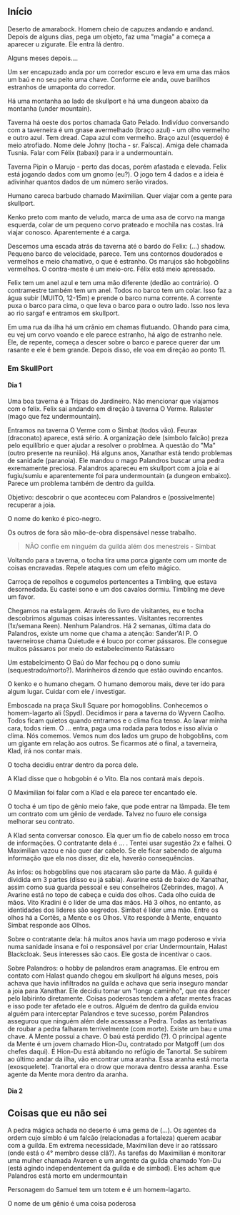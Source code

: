 ## Início

Deserto de amarabock. Homem cheio de capuzes andando e andand. Depois de alguns dias, pega um objeto, faz uma "magia" a começa a aparecer u zigurate. Ele entra lá dentro.

Alguns meses depois....

Um ser encapuzado anda por um corredor escuro e leva em uma das mãos um baú e no seu peito uma chave. Conforme ele anda, ouve barilhos estranhos de umaponta do corredor.

Há uma montanha ao lado de skullport e há uma dungeon abaixo da montanha (under mountain). 

Taverna há oeste dos portos chamada Gato Pelado. Indivíduo conversando com a taverneira é um gnase avermelhado (braço azul) - um olho vermelho e outro azul. Tem dread. Capa azul com vermelho. Braço azul (esquerdo) é meio atrofiado. Nome dele Johny (tocha - sr. Faísca). Amiga dele chamada Tusnia. Falar com Félix (tabaxi) para ir a undermountain. 

Taverna Pipin o Marujo - perto das docas, porém afastada e elevada.  Felix está jogando dados com um gnomo (eu?). O jogo tem 4 dados e a ideia é adivinhar quantos dados de um número serão virados. 

Humano careca barbudo chamado Maximilian. Quer viajar com a gente para skullport. 

Kenko preto com manto de veludo, marca de uma asa de corvo na manga esquerda, colar de um pequeno corvo prateado e mochila nas costas. Irá viajar conosco. Aparentemente é a carga. 

Descemos uma escada atrás da taverna até o bardo do Felix: (...) shadow. Pequeno barco de velocidade, parece. Tem uns contornos doudorados e vermelhos e meio chamativo, o que é estranho. Os marujos são hobgoblins vermelhos. O contra-meste é um meio-orc. Félix está meio apressado. 

Felix tem um anel azul e tem uma mão diferente (dedão ao contrário). O contramestre também tem um anel. Todos no barco tem um colar. Isso faz a água subir (MUITO, 12-15m) e prende o barco numa corrente. A corrente puxa o barco para cima, o que leva o barco para o outro lado. Isso nos leva ao rio sargaf e entramos em skullport. 

Em uma rua da ilha há um crânio em chamas flutuando. Olhando para cima, eu vej um corvo voando e ele parece estranho, há algo de estranho nele. Ele, de repente, começa a descer sobre o barco e parece querer dar um rasante e ele é bem grande. Depois disso, ele voa em direção ao ponto 11. 

### Em SkullPort

#### Dia 1

Uma boa taverna é a Tripas do Jardineiro. Não mencionar que viajamos com o felix. Felix sai andando em direção à taverna O Verme. Ralaster (mago que fez undermountain). 

Entramos na taverna O Verme com o Simbat (todos vão). Feurax (draconato) aparece, está sério. A organização dele (símbolo falcão) preza pelo equilíbrio e quer ajudar a resolver o problmea. A questão do "Ma" (outro presente na reunião). Há alguns anos, Xanathar está tendo problemas de sanidade (paranoia). Ele mandou o mago Palandros buscar uma pedra exremamente preciosa. Palandros apareceu em skullport com a joia e ai fugiu/sumiu e aparentemente foi para undermountain (a dungeon embaixo). Parece um problema também de dentro da guilda. 

Objetivo: descobrir o que aconteceu com Palandros e (possivelmente) recuperar a joia. 

O nome do kenko é pico-negro. 

Os outros de fora são mão-de-obra dispensável nesse trabalho. 

> NÃO confie em ninguém da guilda além dos menestreis
\- Simbat 

Voltando para a taverna, o tocha tira uma porca gigante com um monte de coisas encravadas. Repele ataques com um efeito mágico. 

Carroça de repolhos e cogumelos pertencentes a Timbling, que estava desornedada. Eu castei sono e um dos cavalos dormiu. Timbling me deve um favor. 

Chegamos na estalagem. Através do livro de visitantes, eu e tocha descobrimos algumas coisas interessantes. Visitantes recorrentes (1x/semana Reen). Nenhum Palandros. Há 2 semanas, última data do Palandros, existe um nome que chama a atenção: Sander'Al P. O taverneirose chama Quietude e  é louco por comer pássaros. Ele consegue muitos pássaros por meio do estabelecimento Ratássaro

Um estabelcimento O Baú do Mar fechou pq o dono sumiu (sequestrado/morto?). Marinheiros dizendo que estão ouvindo encantos. 

O kenko e o humano chegam. O humano demorou mais, deve ter ido para algum lugar. Cuidar com ele / investigar. 

Emboscada na praça Skull Square por homogoblins. Conhecemos o homem-lagarto ali (Spyd). Decidimos ir para a taverna do Wyvern Caolho. Todos ficam quietos quando entramos e o clima fica tenso. Ao lavar minha cara, todos riem. O ... entra, paga uma rodada para todos e isso alivia o clima. Nós comemos. Vemos num dos lados um grupo de hobgoblins, com um gigante em relação aos outros. Se ficarmos até o final, a taverneira, Klad, irá nos contar mais. 

O tocha decidiu entrar dentro da porca dele. 

A Klad disse que o hobgobin é o Vito. Ela nos contará mais depois. 

O Maximilian foi falar com a Klad e ela parece ter encantado ele. 

O tocha é um tipo de gênio meio fake, que pode entrar na lâmpada. Ele tem um contrato com um gênio de verdade. Talvez no fuuro ele consiga melhorar seu contrato. 

A Klad senta conversar conosco. Ela quer um fio de cabelo nosso em troca de informações. O contratante dela é ... . Tentei usar sugestão 2x e falhei. O Maximilian vazou e não quer dar cabelo. Se ele ficar sabendo de alguma informação que ela nos disser, diz ela, haverão consequências. 

As infos: os hobgoblins que nos atacaram são parte da Mão. A guilda é dividida em 3 partes (disso eu já sabia). Avarine está de baixo de Xanathar, assim como sua guarda pessoal e seu conselheiros (Zebrindes, mago). A Avarine está no topo de cabeça e cuida dos olhos. Cada olho cuida de mãos. Vito Kradini é o líder de uma das mãos. Há 3 olhos, no entanto, as identidades dos líderes são segredos. Simbat é líder uma mão. Entre os olhos há a Cortês, a Mente e os Olhos. Vito responde à Mente, enquanto Simbat responde aos Olhos. 

Sobre o contratante dela: há muitos anos havia um mago poderoso e vivia numa sanidade insana e foi o responsável por criar Undermountain, Halast Blackcloak. Seus interesses são caos. Ele gosta de incentivar o caos. 

Sobre Palandros: o hobby de palandros eram anagramas. Ele entrou em contato com Halast quando chegou em skullport há alguns meses, pois achava que havia infiltrados na guilda e achava que seria inseguro mandar a joia para Xanathar. Ele decidiu tomar um "longo caminho", que era descer pelo labirinto diretamente. Coisas poderosas tendem a afetar mentes fracas e isso pode ter afetado ele e outros. Alguém de dentro da guilda enviou alguém para interceptar Palandros e teve sucesso, porém Palandros assegurou que ninguém além dele acessasse a Pedra. Todas as tentativas de roubar a pedra falharam terrivelmente (com morte). Existe um bau e uma chave. A Mente possui a chave. O baú está perdido (?). O principal agente da Mente é um jovem chamado Hion-Du, contratado por Matgoff (um dos chefes daqui). E Hion-Du está abitando no refúgio de Tanortal. Se subirem ao último andar da ilha, vão encontrar uma aranha. Essa aranha está morta (exosquelete). Tranortal era o drow que morava dentro dessa aranha. Esse agente da Mente mora dentro da aranha.  




#### Dia 2






## Coisas que eu não sei

A pedra mágica achada no deserto é uma gema de (...). Os agentes da ordem cujo símblo é um falcão (relacionadas a fortaleza) querem acabar com a guilda. Em extrema necessidade, Maximilian deve ir ao ratśssaro (onde está o 4° membro desse clã?). 
As tarefas do Maximilian é monitorar uma mulher chamada Avareen e um angente da guilda chamado Yon-Du (está agindo independentement da guilda e de simbad). 
Eles acham que Palandros está morto em undermountain

Personagem do Samuel tem um totem e é um homem-lagarto. 

O nome de um gênio é uma coisa poderosa